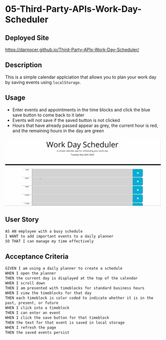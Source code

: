 # 05-Third-Party-APIs-Work-Day-Scheduler

## Deployed Site

https://darnocer.github.io/Third-Party-APIs-Work-Day-Scheduler/

## Description

This is a simple calendar applciation that allows you to plan your work day by saving events using `localStorage`.

## Usage

- Enter events and appointments in the time blocks and click the blue save button to come back to it later
- Events will not save if the saved button is not clicked
- Hours that have already passed appear as grey, the current hour is red, and the remaining hours in the day are green

![day planner demo](./Assets/images/demo.gif)

## User Story

```
AS AN employee with a busy schedule
I WANT to add important events to a daily planner
SO THAT I can manage my time effectively
```

## Acceptance Criteria

```
GIVEN I am using a daily planner to create a schedule
WHEN I open the planner
THEN the current day is displayed at the top of the calendar
WHEN I scroll down
THEN I am presented with timeblocks for standard business hours
WHEN I view the timeblocks for that day
THEN each timeblock is color coded to indicate whether it is in the past, present, or future
WHEN I click into a timeblock
THEN I can enter an event
WHEN I click the save button for that timeblock
THEN the text for that event is saved in local storage
WHEN I refresh the page
THEN the saved events persist
```
